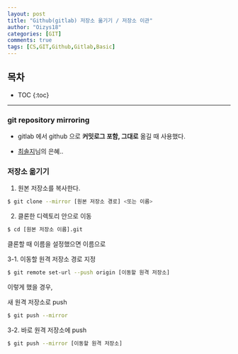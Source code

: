 ```yaml
---
layout: post
title: "Github(gitlab) 저장소 옮기기 / 저장소 이관"
author: "Oizys18"
categories: [GIT]
comments: true
tags: [CS,GIT,Github,Gitlab,Basic]
---
```

## 목차
* TOC
{:toc}
* * *

### git repository mirroring

- gitlab 에서 github 으로 **커밋로그 포함, 그대로** 옮길 때 사용했다. 


- [최솔지](https://github.com/soulgchoi)님의 은혜..

### 저장소 옮기기

1. 원본 저장소를 복사한다.

```bash
$ git clone --mirror [원본 저장소 경로] <또는 이름>
```

2. 클론한 디렉토리 안으로 이동

```bash
$ cd [원본 저장소 이름].git
```

클론할 때 이름을 설정했으면 이름으로

3-1. 이동할 원격 저장소 경로 지정

```bash
$ git remote set-url --push origin [이동할 원격 저장소]
```

이렇게 했을 경우,

새 원격 저장소로 push

```bash
$ git push --mirror
```

3-2. 바로 원격 저장소에 push

```bash
$ git push --mirror [이동할 원격 저장소]
```


